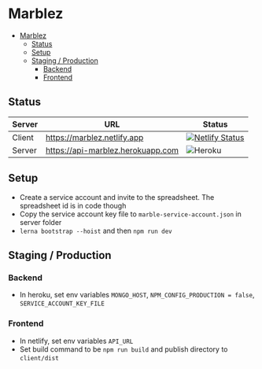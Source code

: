 # Marblez

- [Marblez](#marblez)
  - [Status](#status)
  - [Setup](#setup)
  - [Staging / Production](#staging--production)
    - [Backend](#backend)
    - [Frontend](#frontend)

## Status

|Server|URL|Status|
|---|---|---|
|Client|https://marblez.netlify.app|[![Netlify Status](https://api.netlify.com/api/v1/badges/8605c81a-03b0-416b-a114-45dec7410ee8/deploy-status)](https://app.netlify.com/sites/marblez/deploys)|
|Server|https://api-marblez.herokuapp.com|![Heroku](https://pyheroku-badge.herokuapp.com/?app=api-marblez)|

## Setup

- Create a service account and invite to the spreadsheet. The spreadsheet id is in code though
- Copy the service account key file to `marble-service-account.json` in server folder
- `lerna bootstrap --hoist` and then `npm run dev`

## Staging / Production

### Backend

- In heroku, set env variables `MONGO_HOST`, `NPM_CONFIG_PRODUCTION = false`, `SERVICE_ACCOUNT_KEY_FILE`

### Frontend

- In netlify, set env variables `API_URL`
- Set build command to be `npm run build` and publish directory to `client/dist`
